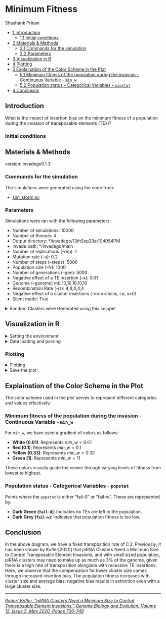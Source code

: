 # Minimum Fitness

Shashank Pritam

- [<span class="toc-section-number">1</span>
  Introduction](#introduction)
  - [<span class="toc-section-number">1.1</span> Initial
    conditions](#initial-conditions)
- [<span class="toc-section-number">2</span> Materials &
  Methods](#materials-methods)
  - [<span class="toc-section-number">2.1</span> Commands for the
    simulation](#commands-for-the-simulation)
  - [<span class="toc-section-number">2.2</span> Parameters
    ](#parameters)
- [<span class="toc-section-number">3</span> Visualization in
  R](#visualization-in-r)
- [<span class="toc-section-number">4</span> Plotting](#plotting)
- [<span class="toc-section-number">5</span> Explaination of the Color
  Scheme in the Plot](#explaination-of-the-color-scheme-in-the-plot)
  - [<span class="toc-section-number">5.1</span> Minimum fitness of the
    population during the invasion - Continuous Variable - `min_w`
    ](#minimum-fitness-of-the-population-during-the-invasion---continuous-variable---min_w)
  - [<span class="toc-section-number">5.2</span> Population status -
    Categorical Variables -
    `popstat`](#population-status---categorical-variables---popstat)
- [<span class="toc-section-number">6</span> Conclusion](#conclusion)

## Introduction

What is the impact of insertion bias on the minimum fitness of a
population during the invasion of transposable elements (TEs)?

### Initial conditions

## Materials & Methods

version: invadego0.1.3

### Commands for the simulation

The simulations were generated using the code from:

- [sim_storm.py](./sim_storm.py)

### Parameters

Simulations were ran with the following parameters:

- Number of simulations: 10000
- Number of threads: 4
- Output directory: \*/invadego/13thSep23at104054PM
- Invade path: \*/invadego/main
- Number of replications (–rep): 1
- Mutation rate (–u): 0.2
- Number of steps (–steps): 5000
- Population size (–N): 1000
- Number of generations (–gen): 5000
- Negative effect of a TE insertion (–x): 0.01
- Genome (–genome) mb:10,10,10,10,10
- Recombination Rate (–rr): 4,4,4,4,4
- Negative effect of a cluster insertions (-no-x-cluins, i.e, x=0)
- Silent mode: True


<details>
<summary>Random Clusters were Generated using this snippet</summary>

``` python
def get_rand_clusters(): 
    lower_limit = 0  # Lower bound
    upper_limit = math.log10(1e+7)  # Upper bound
    r = math.floor(10**random.uniform(lower_limit, upper_limit))
    return f"{r},{r},{r},{r},{r}"
```

</details>

## Visualization in R

<details>
  
<summary>Setting the environment</summary>
  
``` r
### Setting the environment
library(tidyverse)
library(ggplot2)
theme_set(theme_bw())
```

</details>

<details>
<summary>Data loading and parsing</summary>

``` r
### Data loading and parsing
column_names <- c("rep", "gen", "popstat", "spacer_1", "fwte", "avw", "min_w", "avtes", "avpopfreq", "fixed", "spacer_2", "phase", "fwcli", "avcli", "fixcli", "spacer_3", "avbias", "3tot", "3cluster", "spacer_4", "sampleid")

df <- read_delim('./13thSep23at104054PM/combined.txt', delim='\t', col_names = column_names, show_col_types = FALSE)


numeric_columns <- c("rep", "gen", "fwte", "avw", "min_w", "avtes", "avpopfreq", "fixed", "fwcli", "avcli", "fixcli", "avbias", "sampleid")
df[numeric_columns] <- lapply(df[numeric_columns], as.numeric)

#### Convert sampleid to % of the genome (given that genome size is 10,000 kb)
df$sampleid_percent = (df$sampleid / 10000) * 100

#### Data Preparation and Plotting
df_gen_not0 <- df %>% filter(gen != 0)
df_gen_0 <- df %>% filter(gen == 0)


#### Join and fill NaN
df_final <- left_join(df_gen_not0, df_gen_0, by = "rep", suffix = c("", "_from_gen0"))
columns_to_fill <- c("popstat", "avbias", "sampleid", "min_w")
for (col in columns_to_fill) {
    df_final[[col]] <- ifelse(is.na(df_final[[col]]), df_final[[paste(col, "_from_gen0", sep = "")]], df_final[[col]])
}

#### Keep only the necessary columns
df_final <- select(df_final, rep, popstat, avbias, sampleid, min_w)

#### Calculate sampleid_percent
df_final$sampleid_percent <- (df_final$sampleid / 10000000) * 100

### Filter out fail-0 and fail-w
df_filtered = df_final %>% filter(!popstat %in% c("fail-0", "fail-w"))
```

</details>

### Plotting

<details>
<summary>Plotting</summary>

``` r
### Custom color breaks and colors for fitness
breaks = c(0.01, 0.1, 0.33, 0.66, 1)
colors = c("white", "red", "yellow", "lightgreen", "green")


### Create a ggplot with the filtered data
g_avbias_cluster_size <- ggplot(df_filtered, aes(x = sampleid_percent, y = avbias, color = min_w)) +
  geom_point(alpha = 0.7, size = 0.8) +
  ylab("Average Bias in TE Insertion") +
  xlab("Cluster Size (% of 10 Mb Genome)") +
  labs(
    title = "Cluster Size (% of 10 Mb Genome) vs Average Bias",
    subtitle = "Different values of minimum fitness of the population represented by colors",
    x = "Cluster Size (% of 10 Mb Genome)",
    y = "Average Bias in TE Insertion"
  ) +
  scale_color_gradientn(
    name = "Minimum fitness of the population",
    breaks = breaks,
    colors = colors
  ) +
  scale_x_log10(
    breaks = c(0.001, 0.01, 0.1, 1, 10),
    labels = c("0.001%", "0.01%", "0.1%", "1%", "10%")
  ) +  
  theme_minimal() +
  theme(
    legend.position = "bottom", 
    panel.background = element_rect(fill = "grey90")
  )


### Adding back fail-0 and fail-w with specific colors
g_avbias_cluster_size <- g_avbias_cluster_size +
  geom_point(data = df_final %>% filter(popstat == "fail-0"), aes(x = sampleid_percent, y = avbias), color = "darkgreen", alpha = 0.7, size = 0.8) +
  geom_point(data = df_final %>% filter(popstat == "fail-w"), aes(x = sampleid_percent, y = avbias), color = "darkgrey", alpha = 0.7, size = 0.8)

### Display the plot
g_avbias_cluster_size
```

</details>


<details>
<summary>Save the plot</summary>

``` r
### Save the plot
ggsave(filename = "../../../images/minimum_fitness.jpg", plot = g_avbias_cluster_size, width = 10, height = 6)
```

 ![minimum_fitness](./images/minimum_fitness.jpg)

</details>

## Explaination of the Color Scheme in the Plot

The color scheme used in the plot serves to represent different
categories and values effectively:

### Minimum fitness of the population during the invasion - Continuous Variable - `min_w`

For `min_w`, we have used a gradient of colors as follows:

- **White (0.01)**: Represents $min\_w < 0.01$
- **Red (0.1)**: Represents $min\_w < 0.1$
- **Yellow (0.33)**: Represents $min\_w < 0.33$
- **Green (1)**: Represents $min\_w = 11$

These colors visually guide the viewer through varying levels of fitness
from lowest to highest.

### Population status - Categorical Variables - `popstat`

Points where the `popstat` is either “fail-0” or “fail-w”. These are
represented by:

- **Dark Green (`fail-0`)**: Indicates no TEs are left in the
  population.
- **Dark Grey (`fail-w`)**: Indicates that population fitness is too
  low.

## Conclusion

In the above diagram, we have a fixed transposition rate of 0.2.
Previously, it has been shown by Kofler\[2020\] that piRNA Clusters Need
a Minimum Size to Control Transposable Element Invasions, and with small
sized population, piRNA clusters may need to make up as much as 3% of
the genome, given there is a high rate of transposition alongside with
recessive TE insertions. Here, we observe that the compensation for
lower cluster size comes through increased insertion bias. The
population fitness increases with cluster size and average bias;
negative bias results in extinction even with a large cluster size.

------------------------------------------------------------------------

<cite><a href="https://doi.org/10.1093/gbe/evaa064">Robert Kofler,
“piRNA Clusters Need a Minimum Size to Control Transposable Element
Invasions,” Genome Biology and Evolution, Volume 12, Issue 5, May 2020,
Pages 736–749</a></cite>
